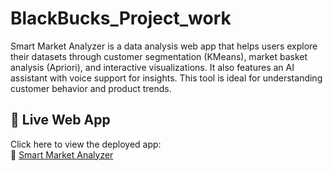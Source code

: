 # BlackBucks_Project_work
Smart Market Analyzer is a data analysis web app that helps users explore their datasets through customer segmentation (KMeans), market basket analysis (Apriori), and interactive visualizations. It also features an AI assistant with voice support for insights. This tool is ideal for understanding customer behavior and product trends.
## 🚀 Live Web App

Click here to view the deployed app:  
🔗 [Smart Market Analyzer](https://blackbucksprojectwork-wascly6otbheb2utm73btr.streamlit.app/)
